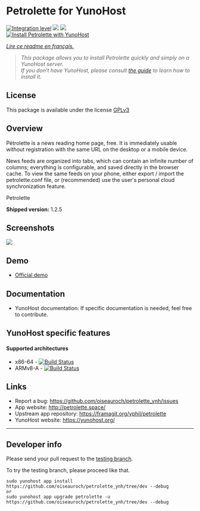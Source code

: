 # Petrolette for YunoHost

[![Integration level](https://dash.yunohost.org/integration/petrolette.svg)](https://dash.yunohost.org/appci/app/petrolette) ![](https://ci-apps.yunohost.org/ci/badges/petrolette.status.svg) ![](https://ci-apps.yunohost.org/ci/badges/petrolette.maintain.svg)  
[![Install Petrolette with YunoHost](https://install-app.yunohost.org/install-with-yunohost.svg)](https://install-app.yunohost.org/?app=petrolette)

*[Lire ce readme en français.](./README_fr.md)*

> *This package allows you to install Petrolette quickly and simply on a YunoHost server.  
If you don't have YunoHost, please consult [the guide](https://yunohost.org/#/install) to learn how to install it.*

## License

This package is available under the license [GPLv3](https://www.gnu.org/licenses/agpl-3.0.html)

## Overview
Pétrolette is a news reading home page, free. It is immediately usable without registration with the same URL on the desktop or a mobile device.

News feeds are organized into tabs, which can contain an infinite number of columns; everything is configurable, and saved directly in the browser cache. To view the same feeds on your phone, either export / import the petrolette.conf file, or (recommended) use the user's personal cloud synchronization feature.

Petrolette

**Shipped version:** 1.2.5

## Screenshots

![](https://framagit.org/yphil/assets/-/raw/master/img/petrolette.png)

## Demo

* [Official demo](petrolette.space)

## Documentation

 * YunoHost documentation: If specific documentation is needed, feel free to contribute.

## YunoHost specific features
#### Supported architectures

* x86-64 - [![Build Status](https://ci-apps.yunohost.org/ci/logs/petrolette%20%28Apps%29.svg)](https://ci-apps.yunohost.org/ci/apps/petrolette/)
* ARMv8-A - [![Build Status](https://ci-apps-arm.yunohost.org/ci/logs/petrolette%20%28Apps%29.svg)](https://ci-apps-arm.yunohost.org/ci/apps/petrolette/)

## Links

 * Report a bug: https://github.com/oiseauroch/petrolette_ynh/issues
 * App website: http://petrolette.space/
 * Upstream app repository: https://framagit.org/yphil/petrolette
 * YunoHost website: https://yunohost.org/

---

## Developer info

Please send your pull request to the [testing branch](https://github.com/YunoHost-Apps/petrolette/tree/dev).

To try the testing branch, please proceed like that.
```
sudo yunohost app install https://github.com/oiseauroch/petrolette_ynh/tree/dev --debug
or
sudo yunohost app upgrade petrolette -u https://github.com/oiseauroch/petrolette_ynh/tree/dev --debug
```
